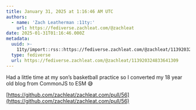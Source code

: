 ```yaml
---
title: January 31, 2025 at 1:16:46 AM UTC
authors:
  - name: 'Zach Leatherman :11ty:'
    url: https://fediverse.zachleat.com/@zachleat
date: 2025-01-31T01:16:46.000Z
metadata:
  uuid: >-
    11ty/import::rss::https://fediverse.zachleat.com/@zachleat/113920324833641309
  type: fediverse
  url: https://fediverse.zachleat.com/@zachleat/113920324833641309
---
```

Had a little time at my son’s basketball practice so I converted my 18 year old blog from CommonJS to ESM 😅

[https://github.com/zachleat/zachleat.com/pull/56](https://github.com/zachleat/zachleat.com/pull/56)